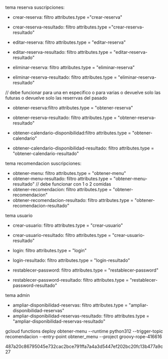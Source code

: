 tema reserva
suscripciones:
- crear-reserva: filtro attributes.type ="crear-reserva"
- crear-reserva-resultado: filtro attributes.type ="crear-reserva-resultado"

- editar-reserva: filtro attributes.type = "editar-reserva"
- editar-reserva-resultado: filtro attributes.type = "editar-reserva-resultado"

- eliminar-reserva: filtro attributes.type = "eliminar-reserva"
- eliminar-reserva-resultado: filtro attributes.type = "eliminar-reserva-resultado"

// debe funcionar para una en especifico o para varias o devuelve solo las futuras o devuelve solo las reserrvas del pasado
- obtener-reserva:filtro attributes.type = "obtener-reserva"
- obtener-reserva-resultado: filtro attributes.type = "obtener-reserva-resultado"

- obtener-calendario-disponibilidad:filtro attributes.type = "obtener-calendario"
- obtener-calendario-disponibilidad-resultado: filtro attributes.type = "obtener-calendario-resultado"

tema recomendacion
suscripciones:
- obtener-menu: filtro attributes.type = "obtener-menu"
- obtener-menu-resultado: filtro attributes.type = "obtener-menu-resultado"
// debe funcionar con 1 o 2 comidas
- obtener-recomendacion: filtro attributes.type = "obtener-recomendacion"
- obtener-recomendacion-resultado: filtro attributes.type = "obtener-recomendacion-resultado"

tema usuario
- crear-usuario: filtro attributes.type = "crear-usuario"
- crear-usuario-resultado: filtro attributes.type = "crear-usuario-resultado"

- login: filtro attributes.type = "login"
- login-resultado: filtro attributes.type = "login-resultado"

- restablecer-password: filtro attributes.type = "restablecer-password"
- restablecer-password-resultado: filtro attributes.type = "restablecer-password-resultado"


tema admin
- ampliar-disponibilidad-reservas: filtro attributes.type = "ampliar-disponibilidad-reservas"
- ampliar-disponibilidad-reservas-resultado: filtro attributes.type = "ampliar-disponibilidad-reservas-resultado"

gcloud functions deploy obtener-menu --runtime python312 --trigger-topic recomendacion --entry-point obtener_menu --project groovy-rope-416616

487a20c86795045e732cac2bce791ffa7a4a3d5447ef202bc20fc13b477a9c27
